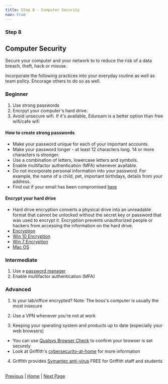 ```yaml
---
title: Step 8 - Computer Security
nav: true
---
```


### Step 8
## Computer Security

Secure your computer and your network to to reduce the risk of a data breach, theft, hack or misuse.

Incorporate the following practices into your everyday routine as well as team policy. Encorage others to do so as well.

### Beginner
1. Use strong passwords
2. Encrpyt your computer's hard drive.
3. Avoid unsecure wifi. If it's available, Eduroam is a better option than free wifi/cafe wifi

#### How to create strong passwords
 * Make your password unique for each of your important accounts.
 * Make your password longer - at least 12 characters long. 14 or more characters is stronger.
 * Use a combination of letters, lowercase letters and symbols.
 * Enable multifactor authentication (MFA) whenever available. 
 * Do not incorporate personal information into your password. For example, the name of a child, pet, important birthdays, details from your address.
 * Find out if your email has been compromised [here](https://haveibeenpwned.com/)

#### Encrypt your hard drive
* Hard drive encryption converts a physical drive into an unreadable format that cannot be unlocked without the secret key or password that was used to encrypt it. Encryption prevents unauthorized people or hackers from accessing the information on the hard drive.
* [Encryption](https://www.griffith.edu.au/about-griffith/cybersecurity/data-protection)
* [Win 10 Encryption](https://www.windowscentral.com/how-use-bitlocker-encryption-windows-10)
* [Win 7 Encryption](https://www.microsoft.com/en-au/download/details.aspx?id=4794) 
* [Mac OS](https://support.apple.com/en-au/HT204837)

### Intermediate
1. Use a [password manager](https://www.griffith.edu.au/passwords/lastpass)
2. Enable multifactor authentication (MFA)

### Advanced
1. Is your lab/office encrypted?
Note: The boss's computer is usually the most insecure

2. Use a VPN whenever you’re not at work

3. Keeping your operating system and products up to date (especially your web browsers)
* You can use [Qualsys Browser Check](https://browsercheck.qualys.com/) to confirm your browser is set securely
* Look at Griffith's [cybersecurity-at-home](https://www.griffith.edu.au/about-griffith/cybersecurity/cybersecurity-at-home) for more information

4. Griffith provides [Symantec anti-virus](https://intranet.secure.griffith.edu.au/computing/software/self-help-and-support/software-download-service4) FREE for Griffith staff and students
 

[Previous](https://guereslib.github.io/Reproducible-Research-Things/Step6CloudBackup)  |  [Home](https://guereslib.github.io/Reproducible-Research-Things/) | [Next Page](https://guereslib.github.io/Reproducible-Research-Things/Step8SepId)
